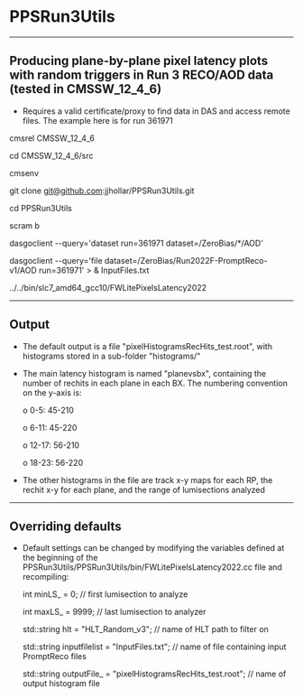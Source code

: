 # PPSRun3Utils

----------------------------------------------------------------
Producing plane-by-plane pixel latency plots with random 
triggers in Run 3 RECO/AOD data (tested in CMSSW_12_4_6)
----------------------------------------------------------------

   * Requires a valid certificate/proxy to find data in DAS and access 
     remote files. The example here is for run 361971

cmsrel CMSSW_12_4_6

cd CMSSW_12_4_6/src

cmsenv

git clone git@github.com:jjhollar/PPSRun3Utils.git

cd PPSRun3Utils

scram b

dasgoclient --query='dataset run=361971 dataset=/ZeroBias/*/AOD'

dasgoclient --query='file dataset=/ZeroBias/Run2022F-PromptReco-v1/AOD run=361971' > & InputFiles.txt

../../bin/slc7_amd64_gcc10/FWLitePixelsLatency2022

----------------------------------------------------------------
Output
----------------------------------------------------------------

   * The default output is a file "pixelHistogramsRecHits_test.root", with histograms 
     stored in a sub-folder "histograms/"

   * The main latency histogram is named "planevsbx", containing the number of rechits in each 
     plane in each BX. The numbering convention on the y-axis is:

     o 0-5:   	45-210

     o 6-11:	45-220

     o 12-17: 	56-210  

     o 18-23:	56-220

   * The other histograms in the file are track x-y maps for each RP, the rechit x-y for each plane, and the 
     range of lumisections analyzed

----------------------------------------------------------------
Overriding defaults
----------------------------------------------------------------
 
   * Default settings can be changed by modifying the variables defined at the beginning of the 
     PPSRun3Utils/PPSRun3Utils/bin/FWLitePixelsLatency2022.cc file and recompiling: 

     int minLS_ = 0;	// first lumisection to analyze				      

     int maxLS_ = 9999; // last lumisection to analyzer

     std::string hlt = "HLT_Random_v3"; // name of HLT path to filter on

     std::string inputfilelist = "InputFiles.txt"; // name of file containing input PromptReco files

     std::string outputFile_ = "pixelHistogramsRecHits_test.root"; // name of output histogram file


